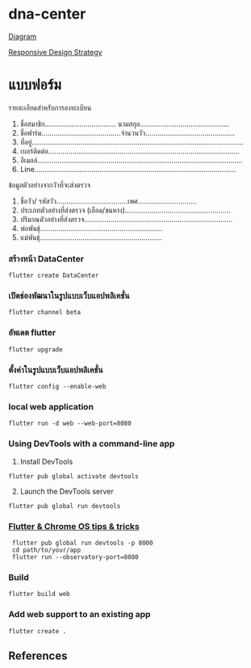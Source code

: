 # dna-center
[Diagram](https://app.diagrams.net/#G1htz_zbka45oODL4kBhAl8ijqtznvyS87)

[Responsive Design Strategy](https://shaydeecoder.hashnode.dev/responsive-design-strategy-ckglskkmd087pnzs13xfhf85f)

# แบบฟอร์ม
รายละเอียดสำหรับการลงทะเบียน
1.	ชื่อสมาชิก...................................  นามสกุล............................................
2.	ชื่อฟาร์ม.......................................จำนวนวัว............................................
3.	ที่อยู่........................................................................................................
4.	เบอร์ติดต่อ..............................................................................................
5.	อีเมลล์.....................................................................................................
6.	Line………………………………………………………………………………………

ข้อมูลตัวอย่างจากวัวที่จะส่งตรวจ

1.	ชื่อวัว/ รหัสวัว...................................เพศ.............................
2.	ประเภทตัวอย่างที่ส่งตรวจ (เลือด/ขนหาง)....................................................
3.	ปริมาณตัวอย่างที่ส่งตรวจ.........................................................................
4.	พ่อพันธุ์............................................................
5.	แม่พันธุ์............................................................

### สร้างหน้า DataCenter
```
flutter create DataCenter
```
### เปิดช่องพัฒนาในรูปแบบเว็บแอปพลิเคชั่น
```
flutter channel beta
```
### อัพเดต flutter
```
flutter upgrade
```
### ตั้งค่าในรูปแบบเว็บแอปพลิเคชั่น
```
flutter config --enable-web
```
### local web application 
```
flutter run -d web --web-port=8080
```
### Using DevTools with a command-line app
1. Install DevTools
```
flutter pub global activate devtools
```
2. Launch the DevTools server
```
flutter pub global run devtools
```
### [Flutter & Chrome OS tips & tricks](https://flutter.dev/docs/get-started/install/chromeos)
```
 flutter pub global run devtools -p 8000
 cd path/to/your/app
 flutter run --observatory-port=8080
```

### Build
```
flutter build web
```
### Add web support to an existing app
```
flutter create .
```

## References


